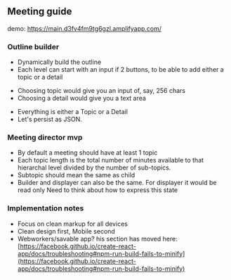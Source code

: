 ## Meeting guide
demo: https://main.d3fv4fm9tg6gzl.amplifyapp.com/
### Outline builder
* Dynamically build the outline
* Each level can start with an input if 2 buttons, to be able to add either a topic or a detail
- Choosing topic would give you an input of, say, 256 chars
- Choosing a detail would give you a text area
* Everything is either a Topic or a Detail
* Let's persist as JSON.
### Meeting director mvp
* By default a meeting should have at least 1 topic
* Each topic length is the total number of minutes available to that hierarchal level divided by the number of sub-topics.
* Subtopic should mean the same as child
* Builder and displayer can also be the same. For displayer it would be read only
Need to think about how to express this state
### Implementation notes
* Focus on clean markup for all devices
* Clean design first, Mobile second
* Webworkers/savable app?
his section has moved here: [https://facebook.github.io/create-react-app/docs/troubleshooting#npm-run-build-fails-to-minify](https://facebook.github.io/create-react-app/docs/troubleshooting#npm-run-build-fails-to-minify)
